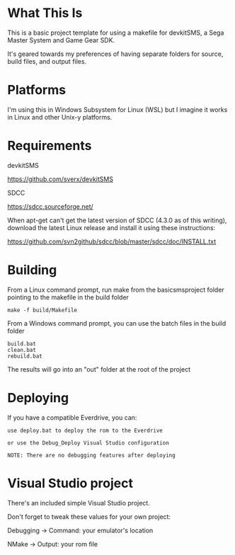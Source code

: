 # What This Is

This is a basic project template for using a makefile for devkitSMS, a Sega Master System and Game Gear SDK.

It's geared towards my preferences of having separate folders for source, build files, and output files.

# Platforms

I'm using this in Windows Subsystem for Linux (WSL) but I imagine it works in Linux and other Unix-y platforms. 


# Requirements

devkitSMS

https://github.com/sverx/devkitSMS


SDCC

https://sdcc.sourceforge.net/


When apt-get can't get the latest version of SDCC (4.3.0 as of this writing), download the latest Linux release and install it using these instructions:

https://github.com/svn2github/sdcc/blob/master/sdcc/doc/INSTALL.txt



# Building

From a Linux command prompt, run make from the basicsmsproject folder pointing to the makefile in the build folder

	make -f build/Makefile

From a Windows command prompt, you can use the batch files in the build folder

	build.bat
	clean.bat
	rebuild.bat
	
The results will go into an "out" folder at the root of the project

# Deploying

If you have a compatible Everdrive, you can:

	use deploy.bat to deploy the rom to the Everdrive
	
	or use the Debug_Deploy Visual Studio configuration
	
	NOTE: There are no debugging features after deploying

# Visual Studio project

There's an included simple Visual Studio project. 

Don't forget to tweak these values for your own project:

Debugging -> Command: your emulator's location

NMake -> Output: your rom file